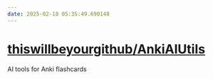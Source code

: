 ```yaml
---
date: 2025-02-18 05:35:49.690148
---
```


# [thiswillbeyourgithub/AnkiAIUtils](https://github.com/thiswillbeyourgithub/AnkiAIUtils)

AI tools for Anki flashcards